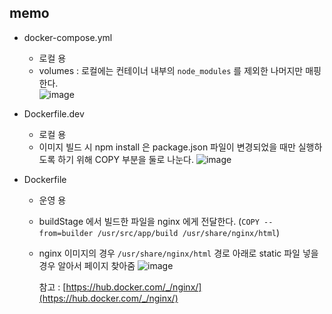 
## memo
- docker-compose.yml
  - 로컬 용
  - volumes : 로컬에는 컨테이너 내부의 `node_modules` 를 제외한 나머지만 매핑한다.   
    ![image](https://github.com/user-attachments/assets/6d23fca3-418b-45bd-a269-36ead4d53ad3)

- Dockerfile.dev
  - 로컬 용
  - 이미지 빌드 시 npm install 은 package.json 파일이 변경되었을 때만 실행하도록 하기 위해 COPY 부분을 둘로 나눈다. 
    ![image](https://github.com/user-attachments/assets/8fdc4f16-5bb3-4a81-8bd0-3c2f58a0dc91)

- Dockerfile
  - 운영 용
  - buildStage 에서 빌드한 파일을 nginx 에게 전달한다. (`COPY --from=builder /usr/src/app/build /usr/share/nginx/html`)
  - nginx 이미지의 경우 `/usr/share/nginx/html` 경로 아래로 static 파일 넣을 경우 알아서 페이지 찾아줌
    ![image](https://github.com/user-attachments/assets/81a52df6-449a-4d5e-ae03-5e7dc400090d)
    
    참고 : [https://hub.docker.com/_/nginx/](https://hub.docker.com/_/nginx/)

